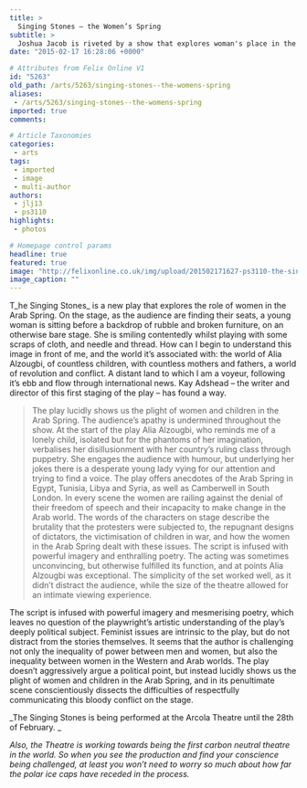 ```yaml
---
title: >
  Singing Stones – the Women’s Spring
subtitle: >
  Joshua Jacob is riveted by a show that explores woman's place in the Middle East
date: "2015-02-17 16:28:06 +0000"

# Attributes from Felix Online V1
id: "5263"
old_path: /arts/5263/singing-stones--the-womens-spring
aliases:
 - /arts/5263/singing-stones--the-womens-spring
imported: true
comments:

# Article Taxonomies
categories:
 - arts
tags:
 - imported
 - image
 - multi-author
authors:
 - jlj13
 - ps3110
highlights:
 - photos

# Homepage control params
headline: true
featured: true
image: "http://felixonline.co.uk/img/upload/201502171627-ps3110-the-singing-stones-a.jpg"
image_caption: ""
---
```


T_he Singing Stones_ is a new play that explores the role of women in the Arab Spring. On the stage, as the audience are finding their seats, a young woman is sitting before a backdrop of rubble and broken furniture, on an otherwise bare stage. She is smiling contentedly whilst playing with some scraps of cloth, and needle and thread. How can I begin to understand this image in front of me, and the world it’s associated with: the world of Alia Alzougbi, of countless children, with countless mothers and fathers, a world of revolution and conflict. A distant land to which I am a voyeur, following it’s ebb and flow through international news. Kay Adshead – the writer and director of this first staging of the play – has found a way.
> The play lucidly shows us the plight of women and children in the Arab Spring.
The audience’s apathy is undermined throughout the show. At the start of the play Alia Alzougbi, who reminds me of a lonely child, isolated but for the phantoms of her imagination, verbalises her disillusionment with her country’s ruling class through puppetry. She engages the audience with humour, but underlying her jokes there is a desperate young lady vying for our attention and trying to find a voice. The play offers anecdotes of the Arab Spring in Egypt, Tunisia, Libya and Syria, as well as Camberwell in South London. In every scene the women are railing against the denial of their freedom of speech and their incapacity to make change in the Arab world. The words of the characters on stage describe the brutality that the protesters were subjected to, the repugnant designs of dictators, the victimisation of children in war, and how the women in the Arab Spring dealt with these issues.
> The script is infused with powerful imagery and enthralling poetry.
The acting was sometimes unconvincing, but otherwise fulfilled its function, and at points Alia Alzougbi was exceptional. The simplicity of the set worked well, as it didn’t distract the audience, while the size of the theatre allowed for an intimate viewing experience.

The script is infused with powerful imagery and mesmerising poetry, which leaves no question of the playwright’s artistic understanding of the play’s deeply political subject. Feminist issues are intrinsic to the play, but do not distract from the stories themselves. It seems that the author is challenging not only the inequality of power between men and women, but also the inequality between women in the Western and Arab worlds. The play doesn’t aggressively argue a political point, but instead lucidly shows us the plight of women and children in the Arab Spring, and in its penultimate scene conscientiously dissects the difficulties of respectfully communicating this bloody conflict on the stage.

_The Singing Stones is being performed at the Arcola Theatre until the 28th of February. _

_Also, the Theatre is working towards being the first carbon neutral theatre in the world. So when you see the production and find your conscience being challenged, at least you won’t need to worry so much about how far the polar ice caps have receded in the process._
